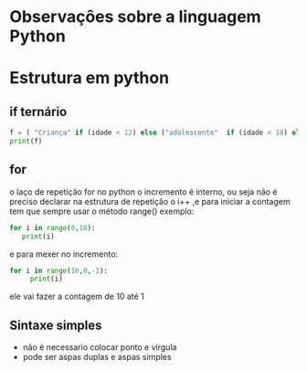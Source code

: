 
# Observaçôes sobre a linguagem Python


 # Estrutura em python 
 
 ## if ternário 
 ```python
 f = ( "Criança" if (idade < 12) else ("adolescente"  if (idade < 18) else ("adulto" if (idade < 60) else "Experiente")))
print(f)
```
 ## for 
 
 o laço de repetiçâo for no python o incremento é interno, ou seja não é preciso declarar na estrutura de repetiçâo o i++ ,e para iniciar a contagem tem que sempre usar o método range() exemplo:
 
 ```python 
 for i in range(0,10):
    print(i)
 ```
 e para mexer no incremento:
 
 ```python
 for i in range(10,0,-1):
      print(i)
```
ele vai fazer a contagem de 10 até 1


## Sintaxe simples 
 * não é necessario colocar ponto e vírgula 
 * pode ser aspas duplas e aspas simples
 
   
